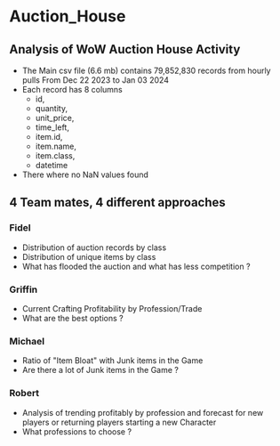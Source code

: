 # Auction_House
## Analysis of WoW Auction House Activity
- The Main csv file (6.6 mb) contains 79,852,830 records from hourly pulls From Dec 22 2023 to Jan 03 2024
- Each record has 8 columns
  - id,
  - quantity,
  - unit_price,
  - time_left,
  - item.id,
  - item.name,
  - item.class,
  - datetime
- There where no NaN values found

## 4 Team mates, 4 different approaches

### Fidel
- Distribution of auction records by class
- Distribution of unique items by class
- What has flooded the auction and what has less competition ?

### Griffin
- Current Crafting Profitability by Profession/Trade
- What are the best options ?

### Michael
- Ratio of "Item Bloat" with Junk items in the Game
- Are there a lot of Junk items in the Game ?

### Robert
- Analysis of trending profitably by profession and forecast for new players or returning players starting a new Character
- What professions to choose ? 
